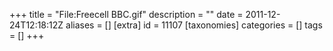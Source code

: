 +++
title = "File:Freecell BBC.gif"
description = ""
date = 2011-12-24T12:18:12Z
aliases = []
[extra]
id = 11107
[taxonomies]
categories = []
tags = []
+++


